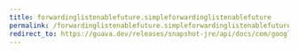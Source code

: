 ```yaml
---
title: forwardinglistenablefuture.simpleforwardinglistenablefuture
permalink: /forwardinglistenablefuture.simpleforwardinglistenablefuture/
redirect_to: https://guava.dev/releases/snapshot-jre/api/docs/com/google/common/util/concurrent/ForwardingListenableFuture.SimpleForwardingListenableFuture.html
---
```

